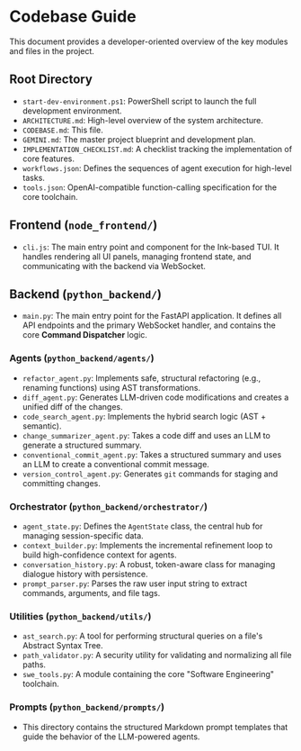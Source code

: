 # Codebase Guide

This document provides a developer-oriented overview of the key modules and files in the project.

## Root Directory

-   `start-dev-environment.ps1`: PowerShell script to launch the full development environment.
-   `ARCHITECTURE.md`: High-level overview of the system architecture.
-   `CODEBASE.md`: This file.
-   `GEMINI.md`: The master project blueprint and development plan.
-   `IMPLEMENTATION_CHECKLIST.md`: A checklist tracking the implementation of core features.
-   `workflows.json`: Defines the sequences of agent execution for high-level tasks.
-   `tools.json`: OpenAI-compatible function-calling specification for the core toolchain.

## Frontend (`node_frontend/`)

-   `cli.js`: The main entry point and component for the Ink-based TUI. It handles rendering all UI panels, managing frontend state, and communicating with the backend via WebSocket.

## Backend (`python_backend/`)

-   `main.py`: The main entry point for the FastAPI application. It defines all API endpoints and the primary WebSocket handler, and contains the core **Command Dispatcher** logic.

### Agents (`python_backend/agents/`)

-   `refactor_agent.py`: Implements safe, structural refactoring (e.g., renaming functions) using AST transformations.
-   `diff_agent.py`: Generates LLM-driven code modifications and creates a unified diff of the changes.
-   `code_search_agent.py`: Implements the hybrid search logic (AST + semantic).
-   `change_summarizer_agent.py`: Takes a code diff and uses an LLM to generate a structured summary.
-   `conventional_commit_agent.py`: Takes a structured summary and uses an LLM to create a conventional commit message.
-   `version_control_agent.py`: Generates `git` commands for staging and committing changes.

### Orchestrator (`python_backend/orchestrator/`)

-   `agent_state.py`: Defines the `AgentState` class, the central hub for managing session-specific data.
-   `context_builder.py`: Implements the incremental refinement loop to build high-confidence context for agents.
-   `conversation_history.py`: A robust, token-aware class for managing dialogue history with persistence.
-   `prompt_parser.py`: Parses the raw user input string to extract commands, arguments, and file tags.

### Utilities (`python_backend/utils/`)

-   `ast_search.py`: A tool for performing structural queries on a file's Abstract Syntax Tree.
-   `path_validator.py`: A security utility for validating and normalizing all file paths.
-   `swe_tools.py`: A module containing the core "Software Engineering" toolchain.

### Prompts (`python_backend/prompts/`)

-   This directory contains the structured Markdown prompt templates that guide the behavior of the LLM-powered agents.
